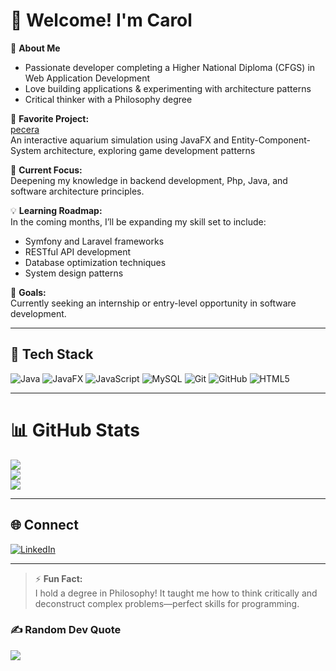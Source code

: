 # 👋 Welcome! I'm Carol

💫 **About Me**

- Passionate developer completing a Higher National Diploma (CFGS) in Web Application Development
- Love building applications & experimenting with architecture patterns
- Critical thinker with a Philosophy degree

🐠 **Favorite Project:**  
[pecera](https://github.com/Akashae98/pecera)  
An interactive aquarium simulation using JavaFX and Entity-Component-System architecture, exploring game development patterns

🌱 **Current Focus:**  
Deepening my knowledge in backend development, Php, Java, and software architecture principles.

💡 **Learning Roadmap:**  
In the coming months, I’ll be expanding my skill set to include:
- Symfony and Laravel frameworks
- RESTful API development
- Database optimization techniques
- System design patterns

💼 **Goals:**  
Currently seeking an internship or entry-level opportunity in software development.

---

## 🚀 Tech Stack
![Java](https://img.shields.io/badge/java-%23ED8B00.svg?style=for-the-badge&logo=openjdk&logoColor=white) 
![JavaFX](https://img.shields.io/badge/javafx-%23FF0000.svg?style=for-the-badge&logo=javafx&logoColor=white) 
![JavaScript](https://img.shields.io/badge/javascript-%23323330.svg?style=for-the-badge&logo=javascript&logoColor=%23F7DF1E) 
![MySQL](https://img.shields.io/badge/mysql-4479A1.svg?style=for-the-badge&logo=mysql&logoColor=white) 
![Git](https://img.shields.io/badge/git-%23F05033.svg?style=for-the-badge&logo=git&logoColor=white) 
![GitHub](https://img.shields.io/badge/github-%23121011.svg?style=for-the-badge&logo=github&logoColor=white) 
![HTML5](https://img.shields.io/badge/html5-%23E34F26.svg?style=for-the-badge&logo=html5&logoColor=white) 

---

# 📊 GitHub Stats
![](https://github-readme-stats.vercel.app/api?username=Akashae98&theme=vue&hide_border=false&include_all_commits=false&count_private=false)<br/>
![](https://nirzak-streak-stats.vercel.app/?user=Akashae98&theme=vue&hide_border=false)<br/>
![](https://github-readme-stats.vercel.app/api/top-langs/?username=Akashae98&theme=vue&hide_border=false&include_all_commits=false&count_private=false&layout=compact)

---

## 🌐 Connect
[![LinkedIn](https://img.shields.io/badge/LinkedIn-%230077B5.svg?logo=linkedin&logoColor=white)](https://linkedin.com/in/carolina-vilar-rodenas-)

---

> ⚡ **Fun Fact:**  
> I hold a degree in Philosophy! It taught me how to think critically and deconstruct complex problems—perfect skills for programming.
> 

### ✍️ Random Dev Quote
![](https://quotes-github-readme.vercel.app/api?type=horizontal&theme=radical)

<!-- Proudly created with GPRM ( https://gprm.itsvg.in ) -->
